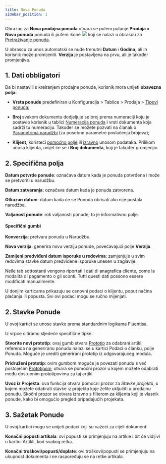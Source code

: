 ```yaml
---
title: Nova Ponuda
sidebar_position: 1
---
```


Obrazac za **Nova prodajna ponuda** otvara se putem putanje **Prodaja > Nova ponuda** ponuda ili putem ikone ![](/img/neutral/common/new.png) koji se nalazi u obrascu za [Pretraživanje ponuda](/docs/sales/offers/search-offers).

U obrascu za unos automatski se nude trenutni **Datum** i **Godina**, ali ih korisnik može promijeniti. **Verzija** je postavljena na prvu, ali je također promjenjiva.

## **1. Dati obbligatori**

Da bi nastavili s kreiranjem prodajne ponude, korisnik mora unijeti  **obavezna polja**:

- **Vrsta ponude** predefiniran u Konfiguracija > Tablice > Prodaja > [Tipovi ponuda](/docs/configurations/tables/sales/sales-offer-type);

- **Broj** svakom dokumentu dodjeljuje se broj prema numeraciji koju je postavio korisnik u tablici [Numeracija ponuda](/docs/configurations/tables/fluentis-numerations) i vrsti dokumenta koja sadrži tu numeraciju. Također se možete pozvati na članak o [Parametrima narudžbi](/docs/configurations/parameters/sales/sales-orders-parameters) (za posebne parametre povlačenja brojeva);

- **Klijent**, koristeći [pomoćno polje](/docs/guide/common/operations-with-data/manual-entry-or-help-and-data-selection) ili  [izravno](/docs/guide/common/operations-with-data/manual-entry-or-help-and-data-selection) unosom podataka. Prilikom unosa klijenta, unijet će se i **Broj dokumenta**, koji je također promjenjiv.

## **2. Specifična polja**

**Datum potvrde ponude**: označava datum kada je ponuda potvrđena i može se pretvoriti u narudžbu.

**Datum zatvaranja**: označava datum kada je ponuda zatvorena.

**Otkazan datum**: datum kada će se Ponuda obrisati ako nije postala narudžba.

**Valjanost ponude**: rok valjanosti ponude; to je informativno polje.

#### Specifični gumbi

**Konverzija**: pretvara ponudu u Narudžbu.

**Nova verzija**: generira novu verziju ponude, povećavajući polje **Verzija**.

**Zamijeni predviđeni datum isporuke u redovima**: zamjenjuje u svim redovima stavke datum predviđene isporuke unesen u zaglavlje.

Nelle tab sottostanti vengono riportati i dati di anagrafica cliente, come la modalità di pagamento o gli sconti. Tutti questi dati possono essere modificati manualmente.

U donjim karticama prikazuju se osnovni podaci o klijentu, poput načina plaćanja ili popusta. Svi ovi podaci mogu se ručno mijenjati.

## **2. Stavke Ponude**

U ovoj kartici se unose stavke prema standardnim logikama Fluentisa.  

Iz vrpce citiramo sljedeće specifične tipke:

**Stvorite novi prototip**: ovaj gumb stvara [Prototip](/docs/erp-home/registers/production/standardization/new-prototype) za odabrani artikl; referenca na generiranu ponudu nalazi se u kartici Podaci o članku, polje Ponuda. Moguće je urediti generirani prototip iz odgovarajućeg modula.

**Pridruženi prototip**: ovim gumbom moguće je povezati ponudu s već postojećim [Prototipom](/docs/erp-home/registers/production/standardization/new-prototype); otvara se pomoćni prozor u kojem možete odabrati među dostupnim prototipovima za taj artikl.

**Uvoz iz Projekta**: ova funkcija otvara pomoćni prozor za *Stavke projekta*, u kojem možete odabrati stavke iz projekta koje želite uključiti u prodajnu ponudu. Skočni prozor se otvara izravno s filterom za klijenta koji je vlasnik ponude, kako bi omogućio pregled pripadajućih projekata.

## **3. Sažetak Ponude**

U ovoj kartici mogu se unijeti podaci koji su važeći za cijeli dokument:

**Konačni popusti artikala**: ovi popusti se primjenjuju na artikle i bit će vidljivi u kartici Artikli, kod svakog retka.

**Konačni troškovi/popusti/doplate**: ovi troškovi/popusti se primjenjuju na ukupnost dokumenta i ne raspoređuju se na retke artikala.